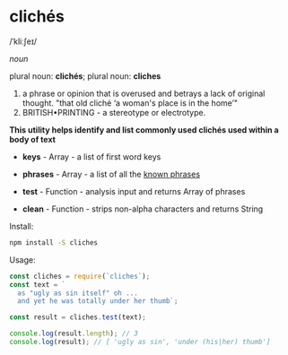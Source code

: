 # clichés

/ˈkliːʃeɪ/

*noun*

plural noun: **clichés**; plural noun: **cliches**

1. a phrase or opinion that is overused and betrays a lack of original thought.
   "that old cliché ‘a woman's place is in the home’"
2. BRITISH•PRINTING - a stereotype or electrotype.



**This utility helps identify and list commonly used clichés used within a body of text**



- **keys** - Array - a list of first word keys

- **phrases** - Array - a list of all the [known phrases](./glossary.txt)

- **test** - Function - analysis input and returns Array of phrases

- **clean** - Function - strips non-alpha characters and returns String

  

Install:

```bash
npm install -S cliches
```



Usage:

```javascript
const cliches = require(`cliches`);
const text = `
  as "ugly as sin itself" oh ...
  and yet he was totally under her thumb`;

const result = cliches.test(text);

console.log(result.length); // 3
console.log(result); // [ 'ugly as sin', 'under (his|her) thumb']
```

